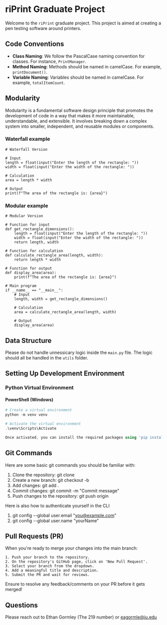 # riPrint Graduate Project

Welcome to the `riPrint` graduate project. This project is aimed at creating a pen testing software around printers.

## Code Conventions

- **Class Naming**: We follow the PascalCase naming convention for classes. For instance, `PrintManager`.
- **Method Naming**: Methods should be named in camelCase. For example, `printDocument()`.
- **Variable Naming**: Variables should be named in camelCase. For example, `totalItemCount`.

## Modularity

Modularity is a fundamental software design principle that promotes the development of code in a way that makes it more maintainable, understandable, and extensible. It involves breaking down a complex system into smaller, independent, and reusable modules or components. 

### Waterfall example

```
# Waterfall Version

# Input
length = float(input("Enter the length of the rectangle: "))
width = float(input("Enter the width of the rectangle: "))

# Calculation
area = length * width

# Output
print(f"The area of the rectangle is: {area}")

```

### Modular example
```
# Modular Version

# Function for input
def get_rectangle_dimensions():
    length = float(input("Enter the length of the rectangle: "))
    width = float(input("Enter the width of the rectangle: "))
    return length, width

# Function for calculation
def calculate_rectangle_area(length, width):
    return length * width

# Function for output
def display_area(area):
    print(f"The area of the rectangle is: {area}")

# Main program
if __name__ == "__main__":
    # Input
    length, width = get_rectangle_dimensions()
    
    # Calculation
    area = calculate_rectangle_area(length, width)
    
    # Output
    display_area(area)

```

## Data Structure

Please do not handle unnessicary logic inside the `main.py` file. The logic should all be handled in the `utils` folder.

## Setting Up Development Environment

### Python Virtual Environment

#### PowerShell (Windows)

```powershell
# Create a virtual environment
python -m venv venv

# Activate the virtual environment
.\venv\Scripts\Activate

Once activated, you can install the required packages using 'pip install -r requirements.txt'.
```

## Git Commands

Here are some basic git commands you should be familiar with:

1. Clone the repository: git clone <repository-url>
2. Create a new branch: git checkout -b <branch-name>
3. Add changes: git add .
4. Commit changes: git commit -m "Commit message"
5. Push changes to the repository: git push origin <branch-name>

Here is also how to authenticate yourself in the CLI

1. git config --global user.email "you@example.com"
2. git config --global user.name "yourName"


## Pull Requests (PR)

When you're ready to merge your changes into the main branch:

    1. Push your branch to the repository.
    2. On the repository's GitHub page, click on 'New Pull Request'.
    3. Select your branch from the dropdown.
    4. Add a meaningful title and description.
    5. Submit the PR and wait for reviews.

Ensure to resolve any feedback/comments on your PR before it gets merged!

## Questions

Please reach out to Ethan Gormley (The 219 number) or eagormle@iu.edu

